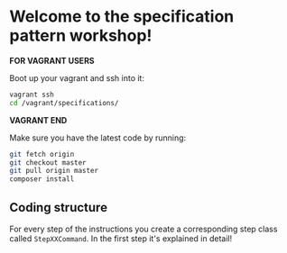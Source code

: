 Welcome to the specification pattern workshop!
==============================================

**FOR VAGRANT USERS**

Boot up your vagrant and ssh into it:

```bash
vagrant ssh
cd /vagrant/specifications/
```

**VAGRANT END**

Make sure you have the latest code by running:

```bash
git fetch origin
git checkout master
git pull origin master
composer install
```

Coding structure
----------------

For every step of the instructions you create a corresponding step class
called `StepXXCommand`. In the first step it's explained in detail!
